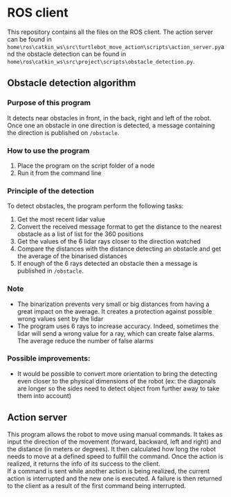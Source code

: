 # ROS client

This repository contains all the files on the ROS client. The action server can be found in `home\ros\catkin_ws\src\turtlebot_move_action\scripts\action_server.py`and the obstacle detection can be found in `home\ros\catkin_ws\src\project\scripts\obstacle_detection.py`.

## Obstacle detection algorithm

### Purpose of this program
It detects near obstacles in front, in the back, right and left of the robot. Once one an obstacle in one direction is detected, a message containing the direction is published on `/obstacle`.

### How to use the program
1. Place the program on the script folder of a node
4. Run it from the command line

### Principle of the detection
To detect obstacles, the program perform the following tasks:
1. Get the most recent lidar value
2. Convert the received message format to get the distance to the nearest obstacle as a list of list for the 360 positions
3. Get the values of the 6 lidar rays closer to the direction watched
4. Compare the distances with the distance detecting an obstacle and get the average of the binarised distances
5. If enough of the 6 rays detected an obstacle then a message is published in `/obstacle`.

### Note
- The binarization prevents very small or big distances from having a great impact on the average. It creates a protection against possible wrong values sent by the lidar
- The program uses 6 rays to increase accuracy. Indeed, sometimes the lidar will send a wrong value for a ray, which can create false alarms. The average reduce the number of false alarms

### Possible improvements:
- It would be possible to convert more orientation to bring the detecting even closer to the physical dimensions of the robot (ex: the diagonals are longer so the sides need to detect object from further away to take them into account)

## Action server
This program allows the robot to move using manual commands. It takes as input the direction of the movement (forward, backward, left and right) and the distance (in meters or degrees). It then calculated how long the robot needs to move at a defined speed to fulfill the command. Once the action is realized, it returns the info of its success to the client.  
If a command is sent while another action is being realized, the current action is interrupted and the new one is executed. A failure is then returned to the client as a result of the first command being interrupted.